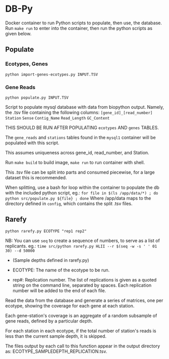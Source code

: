 # DB-Py

Docker container to run Python scripts to populate, then use, the database.
Run `make run` to enter into the container, then run the python scripts as given below.

## Populate

### Ecotypes, Genes

`python import-genes-ecotypes.py INPUT.TSV`

### Gene Reads
`python populate.py INPUT.TSV`

Script to populate mysql database with data from biopython output. Namely, the .tsv file containing the following columns:
`[gene_id]_[read_number]`
`Station`
`Sense`
`Contig_Name`
`Read_Length`
`GC_Content`

THIS SHOULD BE RUN AFTER POPULATING `ecotypes` AND `genes` TABLES.

The `gene_reads` and `stations` tables  found in the `mysql1` container will be populated with this script.

This assumes uniqueness across gene_id, read_number, and Station.

Run `make build` to build image, `make run` to run container with shell.

This .tsv file can be split into parts and consumed piecewise, for a large dataset this is recommended.

When splitting, use a bash for loop within the container to populate the db with the included python script, eg.:
`for file in $(ls /app/data/*) ; do python src/populate.py ${file} ; done`
Where /app/data maps to the directory defined in `config`, which contains the split .tsv files.


## Rarefy

`python rarefy.py ECOTYPE "rep1 rep2"`

NB: You can use `seq` to create a sequence of numbers, to serve as a list of replicants. eg.:
`time src/python rarefy.py HLII --r $(seq -w -s ' ' 01 30) --d 50000`

* (Sample depths defined in rarefy.py)

* ECOTYPE: The name of the ecotype to be run.

* rep#: Replication number. The list of replications is given as a quoted string on the command line, separated by spaces.
	Each replication number will be added to the end of each file.

Read the data from the database and generate a series of matrices, one per ecotype, showing the coverage for each gene at each station.

Each gene-station's coverage is an aggregate of a random subsample of gene reads, defined by a particular depth.

For each station in each ecotype, if the total number of station's reads is less than the current sample depth, it is skipped.

The files output by each call to this function appear in the output directory as: ECOTYPE_SAMPLEDEPTH_REPLICATION.tsv.
